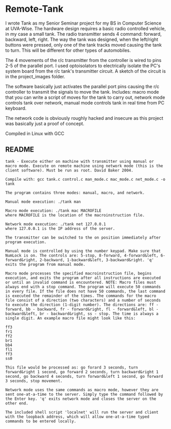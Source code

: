 Remote-Tank
===========

I wrote Tank as my Senior Seminar project for my BS in Computer Science at UVA-Wise. The hardware design requires a basic radio controlled vehicle, in my case a small tank. The radio transmitter sends 4 command: forward, backward, left, right. The way the tank was designed, when the left/right buttons were pressed, only one of the tank tracks moved causing the tank to turn. This will be different for other types of automobiles.

The 4 movements of the r/c transmitter from the controller is wired to pins 2-5 of the parallel port. I used optoisolators to electrically isolate the PC's system board from the r/c tank's transmitter circuit. A sketch of the circuit is in the project_images folder.

The software basically just activates the parallel port pins causing the r/c controller to transmit the signals to move the tank. Includes: macro mode that you can write a script of moves for the tank to carry out, network mode controls tank over network, manual mode controls tank in real time from PC keyboard.

The network code is obviously roughly hacked and insecure as this project was basically just a proof of concept.

Compiled in Linux with GCC


README
------

    tank - Execute either on machine with transmitter using manual or macro mode. Execute on remote machine using network mode (this is the client software). Must be run as root. David Baker 2004.

    Compile with: gcc tank.c control.c man_mode.c mac_mode.c net_mode.c -o tank

    The program contains three modes: manual, macro, and network.

    Manual mode execution: ./tank man

    Macro mode execution: ./tank mac MACROFILE
    where MACROFILE is the location of the macroinstruction file.

    Network mode execution: ./tank net 127.0.0.1
    where 127.0.0.1 is the IP address of the server.

    The transmitter can be switched to the on position immediately after program execution.

    Manual mode is controlled by using the number keypad. Make sure that NumLock is on. The controls are: 5-stop, 8-forward, 4-forward&left, 6-forward&right, 2-backward, 1-backward&left, 3-backward&right. 'q' exits the program from manual mode.

    Macro mode processes the specified macroinstruction file, begins execution, and exits the program after all instructions are executed or until an invalid command is encountered. NOTE: Macro files must always end with a stop command. The program will execute 50 commands in every file. If the file does not have 50 commands, the last command is executed the remainder of the times. The commands for the macro file consist of a direction (two characters) and a number of seconds to execute the direction (1-digit number). The directions are: ff - forward, bb - backward, fr - forward&right, fl - forward&left, bl - backward&left, br - backward&right, ss - stop. The time is always a single digit. An example macro file might look like this:

    ff3
    fr1
    ff2
    br1
    bb4
    fl1
    ff3
    ss0

    This file would be processed as: go forard 3 seconds, turn forward&right 1 second, go forward 2 seconds, turn backward&right 1 second, go backward 4 seconds, turn forward&left 1 second, go forward 3 seconds, stop movement.

    Network mode uses the same commands as macro mode, however they are sent one-at-a-time to the server. Simply type the command followed by the Enter key. 'q' exits network mode and closes the server on the other end. 

    The included shell script 'localnet' will run the server and client with the loopback address, which will allow one-at-a-time typed commands to be entered locally. 
